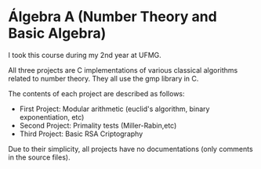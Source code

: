 # Álgebra A (Number Theory and Basic Algebra)
I took this course during my 2nd year at UFMG.

All three projects are C implementations of various classical algorithms related to number theory. They all use the gmp library in C.

The contents of each project are described as follows:
* First Project: Modular arithmetic (euclid's algorithm, binary exponentiation, etc)
* Second Project: Primality tests (Miller-Rabin,etc)
* Third Project: Basic RSA Criptography

Due to their simplicity, all projects have no documentations (only comments in the source files).
